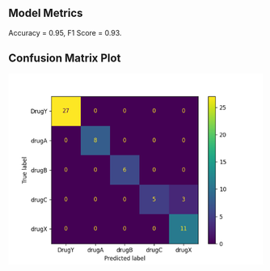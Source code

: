 ## Model Metrics

Accuracy = 0.95, F1 Score = 0.93.
## Confusion Matrix Plot
![Confusion Matrix](./Results/model_results.png)
